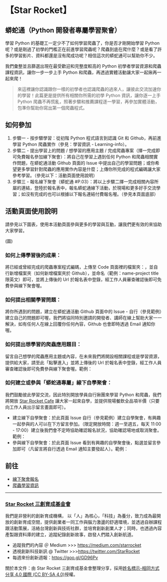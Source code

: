 # 【Star Rocket】
## 蟒蛇通（Python 開發者專屬學習聚會）

學習 Python 的基礎工一定少不了如何學習爬蟲了，你是否才剛開始學習 Python 呢？或是剛過了初學的門檻正在前進學習爬蟲呢？爬蟲到底在爬什麼？或是看了許多的學習影片、資料都還是沒有爬成功呢？相信這次的蟒蛇通可以幫助你不少。

我們彙整並且篩選出現在最受歡迎和完整度較高的 Python 初學者學習資源和爬蟲課程資訊，讓你一步一步上手 Python 和爬蟲，再透過實體活動讓大家一起揪再一起來爬！

> 來這裡讓你認識跟你一樣的初學者也認識爬蟲的過來人，讓彼此交流加速你的學習！此篇更是提供所有相關你所需的初學 Python 資訊，讓你逐一上手 Python 爬蟲不再慌亂，照著步驟和推薦課程逐一學習，再參加實體活動，包準你幫助你寫出第一個爬蟲程式。

## 如何參加
1. 步驟一 - 按步驟學習：從初階 Python 程式語言到認識 Git 和 Github，再前進學習 Python 爬蟲實作（參見：學習資訊 - Learning-info）。
2. 步驟二 - 提出學習上的問題 / 想學習的應用主題 / 完成爬蟲專案（擇一完成即可免費報名參加線下聚會）：將自己在學習上遇到任何 Python 和爬蟲相關實作問題，在蟒蛇通活動 Github 頁面的 Issue 中提出自己的學習問題；或你希望更多學習針對爬蟲的應用實作內容是什麼；上傳你所完成的程式編碼讓大家參考學習。（參見以下：活動頁面使用說明）
3. 步驟三 - 報名線下聚會（蟒蛇通 #P.03）：將以上步驟二擇一完成相關內容所屬的連結，登陸於報名表中，報名蟒蛇通線下活動，於現場和更多好手交流學習；如沒有完成的也可以根據以下報名連結付費報名喔。（參見本頁面底部）

## 活動頁面使用說明
請參見以下圖表，使用本活動頁面參與更多的學習與互動，讓我們更有效的來協助大家學習。

(圖)

### 如何上傳學習後的成果：
將已經或曾經完成的爬蟲專案程式編碼，上傳至 Code 頁面裡的檔案夾：，並自行新增檔案夾（如何新增檔案夾於 Github），並命名（範例：name-project title 限英文）即可，並將上傳後的 Url 於報名表中登錄，經工作人員審查確認後即可免費參與線下聚會喔。

### 如何提出相關學習問題：
將你所遇到的問題，建立在蟒蛇通活動 Github 頁面中的 Issue - 自行（參見範例）建立自己的問題即可喔，我們將協同特別邀請的開發者、講師在線上幫助大家一一解決，如有任何人在線上回覆你任何內容，Github 也會即時透過 Email 通知你喔。

### 如何提出想學習的爬蟲應用題目：
留言自己想學的爬蟲應用主題或內容，在未來我們將開設相關課程或是學習資源，提供給大家，請至此「點擊進入」並將上傳後的 Url 於報名表中登錄，經工作人員審查確認後即可免費參與線下聚會喔。範例：

### 如何建立或參與「蟒蛇通專屬」線下自學聚會：
我們鼓勵彼此學習交流，因此特別開放學員自行揪團來學習 Python 和爬蟲，我們將開放 [Star Rocket Cafe](https://) 讓大家一起來自學，並提供現場餐飲全品項半價（只要向工作人員出示留言畫面即可）。

* 建立線下自學聚會：於此頁面 Issue 自行（參見範例）建立自學聚會，有興趣一起參與的人可以在下方留言參加。（限定開放時間：週一至週五，每天 11:00 - 17:00）建立後我們會不定時協助確認報名狀況，協助確認場地或取消聚會。範例：
* 參與線下自學聚會：於此頁面 Issue 看到有興趣的自學聚會後，點選並留言參加即可（凡留言將自行透過 Email 通知主要發起人）。範例：

## 前往
* [線下聚會報名](https://hackmd.io/s/S1UT6uajV)
* [爬蟲學習資訊](https://hackmd.io/s/HkX22upsV)

---
### [Star Rocket 三創育成基金會](https://www.starrocket.io/)
我們是非營利的創新育成機構， 以「人」為核心，「科技」為養分，致力成為最開放的創新育成空間，提供創業者一同工作與腦力激盪的舒適環境，並透過自辦課程跟活動策展，活絡台灣創新與技術社群，並培育創新創業人才；同時，也透過內容產製跟資料庫的建立，追蹤紀錄創新故事，啟發人們踏入創新航道。
* 追蹤我們的內容 ＠ Medium >>> https://medium.com/starrocket
* 透視創新科技新訊 @ Twitter >>>https://twitter.com/StarRocket
* 每週來份創新週報：https://goo.gl/GD96Pv

關於本文件：由 Star Rocket 三創育成基金會整理分享，採用[姓名標示-相同方式分享 4.0 國際 (CC BY-SA 4.0)](https://creativecommons.org/licenses/by-sa/4.0/deed.zh_TW)授權。
